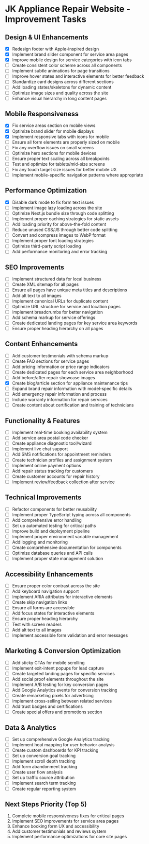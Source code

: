 # JK Appliance Repair Website - Improvement Tasks

## Design & UI Enhancements

- [x] Redesign footer with Apple-inspired design
- [x] Implement brand slider component for service area pages
- [x] Improve mobile design for service categories with icon tabs
- [ ] Create consistent color scheme across all components
- [ ] Implement subtle animations for page transitions
- [ ] Improve hover states and interactive elements for better feedback
- [ ] Standardize card designs across different sections
- [ ] Add loading states/skeletons for dynamic content
- [ ] Optimize image sizes and quality across the site
- [ ] Enhance visual hierarchy in long content pages

## Mobile Responsiveness

- [x] Fix service areas section on mobile views
- [x] Optimize brand slider for mobile displays
- [x] Implement responsive tabs with icons for mobile
- [ ] Ensure all form elements are properly sized on mobile
- [ ] Fix any overflow issues on small screens
- [ ] Optimize hero sections for mobile devices
- [ ] Ensure proper text scaling across all breakpoints
- [ ] Test and optimize for tablets/mid-size screens
- [ ] Fix any touch target size issues for better mobile UX
- [ ] Implement mobile-specific navigation patterns where appropriate

## Performance Optimization

- [x] Disable dark mode to fix form text issues
- [ ] Implement image lazy loading across the site
- [ ] Optimize Next.js bundle size through code splitting
- [ ] Implement proper caching strategies for static assets
- [ ] Add loading priority for above-the-fold content
- [ ] Reduce unused CSS/JS through better code splitting
- [ ] Convert and compress images to WebP format
- [ ] Implement proper font loading strategies
- [ ] Optimize third-party script loading
- [ ] Add performance monitoring and error tracking

## SEO Improvements

- [ ] Implement structured data for local business
- [ ] Create XML sitemap for all pages
- [ ] Ensure all pages have unique meta titles and descriptions
- [ ] Add alt text to all images
- [ ] Implement canonical URLs for duplicate content
- [ ] Optimize URL structure for service and location pages
- [ ] Implement breadcrumbs for better navigation
- [ ] Add schema markup for service offerings
- [ ] Create dedicated landing pages for key service area keywords
- [ ] Ensure proper heading hierarchy on all pages

## Content Enhancements

- [ ] Add customer testimonials with schema markup
- [ ] Create FAQ sections for service pages
- [ ] Add pricing information or price range indicators
- [ ] Create dedicated pages for each service area neighborhood
- [ ] Add before/after repair showcase images
- [x] Create blog/article section for appliance maintenance tips
- [ ] Expand brand repair information with model-specific details
- [ ] Add emergency repair information and process
- [ ] Include warranty information for repair services
- [ ] Create content about certification and training of technicians

## Functionality & Features

- [ ] Implement real-time booking availability system
- [ ] Add service area postal code checker
- [ ] Create appliance diagnostic tool/wizard
- [ ] Implement live chat support
- [ ] Add SMS notifications for appointment reminders
- [ ] Create technician profiles and assignment system
- [ ] Implement online payment options
- [ ] Add repair status tracking for customers
- [ ] Create customer accounts for repair history
- [ ] Implement review/feedback collection after service

## Technical Improvements

- [ ] Refactor components for better reusability
- [ ] Implement proper TypeScript typing across all components
- [ ] Add comprehensive error handling
- [ ] Set up automated testing for critical paths
- [ ] Improve build and deployment pipeline
- [ ] Implement proper environment variable management
- [ ] Add logging and monitoring
- [ ] Create comprehensive documentation for components
- [ ] Optimize database queries and API calls
- [ ] Implement proper state management solution

## Accessibility Enhancements

- [ ] Ensure proper color contrast across the site
- [ ] Add keyboard navigation support
- [ ] Implement ARIA attributes for interactive elements
- [ ] Create skip navigation links
- [ ] Ensure all forms are accessible
- [ ] Add focus states for interactive elements
- [ ] Ensure proper heading hierarchy
- [ ] Test with screen readers
- [ ] Add alt text to all images
- [ ] Implement accessible form validation and error messages

## Marketing & Conversion Optimization

- [ ] Add sticky CTAs for mobile scrolling
- [ ] Implement exit-intent popups for lead capture
- [ ] Create targeted landing pages for specific services
- [ ] Add social proof elements throughout the site
- [ ] Implement A/B testing for key conversion pages
- [ ] Add Google Analytics events for conversion tracking
- [ ] Create remarketing pixels for advertising
- [ ] Implement cross-selling between related services
- [ ] Add trust badges and certifications
- [ ] Create special offers and promotions section

## Data & Analytics

- [ ] Set up comprehensive Google Analytics tracking
- [ ] Implement heat mapping for user behavior analysis
- [ ] Create custom dashboards for KPI tracking
- [ ] Set up conversion goal tracking
- [ ] Implement scroll depth tracking
- [ ] Add form abandonment tracking
- [ ] Create user flow analysis
- [ ] Set up traffic source attribution
- [ ] Implement search term tracking
- [ ] Create regular reporting system

## Next Steps Priority (Top 5)

1. Complete mobile responsiveness fixes for critical pages
2. Implement SEO improvements for service area pages
3. Enhance booking form UX and accessibility
4. Add customer testimonials and reviews system
5. Implement performance optimizations for core site pages 